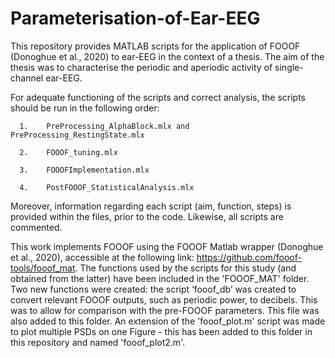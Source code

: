 # Parameterisation-of-Ear-EEG
This repository provides MATLAB scripts for the application of FOOOF (Donoghue et al., 2020) to ear-EEG in the context of a thesis. The aim of the thesis was to characterise the periodic and aperiodic activity of single-channel ear-EEG.

For adequate functioning of the scripts and correct analysis, the scripts should be run in the following order:

      1.	PreProcessing_AlphaBlock.mlx and PreProcessing_RestingState.mlx
      
      2.	FOOOF_tuning.mlx
      
      3.	FOOOFImplementation.mlx
      
      4.	PostFOOOF_StatisticalAnalysis.mlx

Moreover, information regarding each script (aim, function, steps) is provided within the files, prior to the code. Likewise, all scripts are commented.

This work implements FOOOF using the FOOOF Matlab wrapper (Donoghue et al., 2020), accessible at the following link: https://github.com/fooof-tools/fooof_mat. The functions used by the scripts for this study (and obtained from the latter) have been included in the 'FOOOF_MAT' folder. Two new functions were created: the script ‘fooof_db’ was created to convert relevant FOOOF outputs, such as periodic power, to decibels. This was to allow for comparison with the pre-FOOOF parameters. This file was also added to this folder. An extension of the 'fooof_plot.m' script was made to plot multiple PSDs on one Figure - this has been added to this folder in this repository and named 'fooof_plot2.m'.


